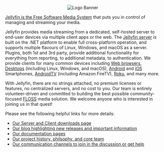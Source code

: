 <p align="center">
<img alt="Logo Banner" src="https://raw.githubusercontent.com/jellyfin/jellyfin-ux/master/branding/SVG/banner-logo-solid.svg?sanitize=true"/>
</p>

[Jellyfin is the Free Software Media System](https://jellyfin.org) that puts you in control of managing and streaming your media.

Jellyfin provides media streaming from a dedicated, self-hosted server to end-user devices via multiple client apps or the web.
The [Jellyfin server](https://github.com/jellyfin/jellyfin) is built on the .NET platform to enable full cross-platform
operation, and supports multiple flavours of Linux, Windows, and macOS as a server. Plugins, both 1st and 3rd party, provide
additional functionality for everything from reporting, to additional metadata, to authentication. We provide clients for many
common devices including [Web browsers](https://github.com/jellyfin/jellyfin-web), [Desktops](https://github.com/jellyfin/jellyfin-media-player) (including Linux, Windows, and macOS),
[Android](https://github.com/jellyfin/jellyfin-android) and [iOS](https://github.com/jellyfin/jellyfin-expo) Smartphones,
[AndroidTV](https://github.com/jellyfin/jellyfin-androidtv) (including Amazon FireTV), [Roku](https://github.com/jellyfin/jellyfin-roku),
and many more.

With Jellyfin, there are no strings attached, no premium licenses or features, no centralized servers, and no cost to you. Our team is entirely
volunteer-driven and committed to building the best possible community-focused [FLOSS](https://en.wikipedia.org/wiki/Free_and_open-source_software)
media solution. We welcome anyone who is interested in joining us in that quest!

Please see the following helpful links for more details:

* [Our Server and Client downloads page](https:/jellyfin.org/downloads/)
* [Our blog highlighting new releases and important information](https://jellyfin.org/posts/)
* [Our documentation pages](https://jellyfin.org/docs/)
* [Our project history, philsophy, and core team](https://jellyfin.org/about/)
* [Our communication channels to join in the discussion or get help](https://jellyfin.org/contact/)
